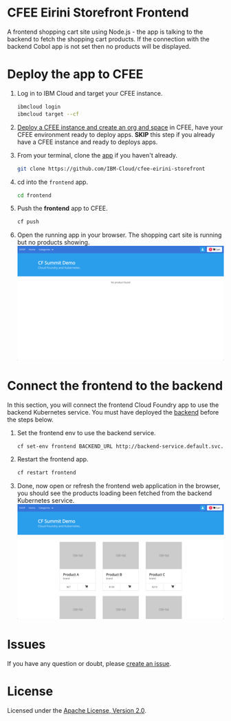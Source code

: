 # CFEE Eirini Storefront Frontend
A frontend shopping cart site using Node.js - the app is talking to the backend to fetch the shopping cart products. If the connection with the backend Cobol app is not set then no products will be displayed. 

# Deploy the app to CFEE

1. Log in to IBM Cloud and target your CFEE instance.

   ```bash
   ibmcloud login
   ibmcloud target --cf
   ```


1. [Deploy a CFEE instance and create an org and space](https://cloud.ibm.com/docs/tutorials?topic=solution-tutorials-isolated-cloud-foundry-enterprise-apps) in CFEE, have your CFEE environment ready to deploy apps. **SKIP** this step if you already have a CFEE instance and ready to deploys apps.

1. From your terminal, clone the [app](https://github.com/IBM-Cloud/cfee-eirini-storefront) if you haven't already.

   ```bash
   git clone https://github.com/IBM-Cloud/cfee-eirini-storefront
   ```

1. cd into the `frontend` app.

   ```bash
   cd frontend
   ```

1. Push the **frontend** app to CFEE.

   ```bash
   cf push
   ```

1. Open the running app in your browser. The shopping cart site is running but no products showing. ![](../MD-images/noProducts.png)

# Connect the frontend to the backend

In this section, you will connect the frontend Cloud Foundry app to use the backend Kubernetes service. You must have deployed the [backend](https://github.com/IBM-Cloud/cfee-eirini-storefront/tree/master/backend) before the steps below. 

1. Set the frontend env to use the backend service.

   ```bash
   cf set-env frontend BACKEND_URL http://backend-service.default.svc.cluster.local:8080
   ```

1. Restart the frontend app.

   ```bash
   cf restart frontend
   ```

1. Done, now open or refresh the frontend web application in the browser, you should see the products loading been fetched from the backend Kubernetes service. ![](../MD-images/withProducts.png)

# Issues

If you have any question or doubt, please [create an issue](https://github.com/IBM-Cloud/cfee-eirini-storefront/issues).


# License

Licensed under the [Apache License, Version 2.0](http://www.apache.org/licenses/LICENSE-2.0).